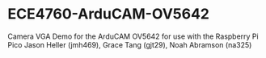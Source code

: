 # ECE4760-ArduCAM-OV5642
Camera VGA Demo for the ArduCAM OV5642 for use with the Raspberry Pi Pico
Jason Heller (jmh469), Grace Tang (gjt29), Noah Abramson (na325)
